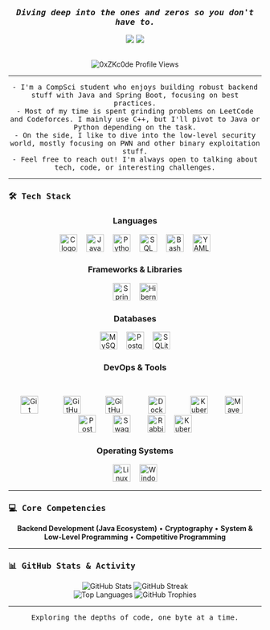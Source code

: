 
<div align="center">
  <h3><em><samp>Diving deep into the ones and zeros so you don't have to.</samp></em></h3>
  
  <a href="https://www.linkedin.com/in/el-haddad-mohamed-959385254/"><img src="https://img.shields.io/badge/-LinkedIn-0A66C2?style=for-the-badge&logo=linkedin&logoColor=white"></a>
  <a href="https://github.com/0xZKc0de"><img src="https://img.shields.io/github/followers/0xZKc0de?label=Follow&style=for-the-badge&logo=github"></a>
  
  <br>

  <img src="https://komarev.com/ghpvc/?username=0xZKc0de&label=Profile%20Views&color=0e75b6&style=flat-square" alt="0xZKc0de Profile Views" /> 
</div>

---

<p align="center">
  <samp>
    - I'm a CompSci student who enjoys building robust backend stuff with Java and Spring Boot, focusing on best practices.<br>
    - Most of my time is spent grinding problems on LeetCode and Codeforces. I mainly use C++, but I'll pivot to Java or Python depending on the task.<br>
    - On the side, I like to dive into the low-level security world, mostly focusing on PWN and other binary exploitation stuff.<br>
    - Feel free to reach out! I'm always open to talking about tech, code, or interesting challenges.
  </samp>
</p>

---

### <samp>🛠️ Tech Stack</samp>

<div align="center">
  
<h3 align="center">Languages</h3>
  <p align="center">
    <img src="https://cdn.jsdelivr.net/gh/devicons/devicon/icons/c/c-original.svg" height="35" alt="C logo" />
    <img width="10" />
    <img src="https://cdn.jsdelivr.net/gh/devicons/devicon/icons/java/java-original.svg" height="35" alt="Java logo" />
    <img width="10" />
    <img src="https://cdn.jsdelivr.net/gh/devicons/devicon/icons/python/python-original.svg" height="35" alt="Python logo" />
    <img width="10" />
    <img src="https://cdn.jsdelivr.net/gh/devicons/devicon@latest/icons/azuresqldatabase/azuresqldatabase-original.svg" height="35" alt="SQL logo" />
    <img width="10" />
    <img src="https://cdn.jsdelivr.net/gh/devicons/devicon/icons/bash/bash-original.svg" height="35" alt="Bash logo" />
    <img width="10" />
    <img src="https://cdn.jsdelivr.net/gh/devicons/devicon/icons/yaml/yaml-plain.svg" height="35" alt="YAML logo" />
  </p>
  
  <h3 align="center">Frameworks & Libraries</h3>
  <p align="center">
    <img src="https://cdn.jsdelivr.net/gh/devicons/devicon/icons/spring/spring-original.svg" height="35" alt="Spring Boot logo" />
    <img width="10" />
    <img src="https://cdn.jsdelivr.net/gh/devicons/devicon/icons/hibernate/hibernate-original.svg" height="35" alt="Hibernate logo" />
  </p>

  <h3 align="center">Databases</h3>
  <p align="center">
    <img src="https://cdn.jsdelivr.net/gh/devicons/devicon/icons/mysql/mysql-original.svg" height="35" alt="MySQL logo" />
    <img width="10" />
    <img src="https://cdn.jsdelivr.net/gh/devicons/devicon/icons/postgresql/postgresql-original.svg" height="35" alt="PostgreSQL logo" />
    <img width="10" />
    <img src="https://cdn.jsdelivr.net/gh/devicons/devicon/icons/sqlite/sqlite-original.svg" height="35" alt="SQLite logo" />
  </p>
  
<h3 align="center">DevOps & Tools</h3>
  <p align="center">
    <img src="https://cdn.jsdelivr.net/gh/devicons/devicon/icons/git/git-original.svg" height="35" alt="Git logo" />
    <img width="10" />
    <img src="https://cdn.jsdelivr.net/gh/devicons/devicon/icons/github/github-original.svg" height="35" alt="GitHub logo" />
    <img width="10" />
    <img src="https://cdn.jsdelivr.net/gh/devicons/devicon/icons/githubactions/githubactions-original.svg" height="35" alt="GitHub Actions logo" />
    <img width="10" />
    <img src="https://cdn.jsdelivr.net/gh/devicons/devicon/icons/docker/docker-original.svg" height="35" alt="Docker logo" />
    <img width="10" />
    <img src="httpsG://cdn.jsdelivr.net/gh/devicons/devicon/icons/kubernetes/kubernetes-plain.svg" height="35" alt="Kubernetes logo" />
    <img width="10" />
    <img src="https://cdn.jsdelivr.net/gh/devicons/devicon/icons/maven/maven-original.svg" height="35" alt="Maven logo" />
    <img width="10" />
    <img src="https://cdn.jsdelivr.net/gh/devicons/devicon/icons/postman/postman-original.svg" height="35" alt="Postman logo" />
    <img width="10" />
    <img src="https://cdn.jsdelivr.net/gh/devicons/devicon/icons/swagger/swagger-original.svg" height="35" alt="Swagger logo" />
    <img width="10" />
    <img src="https://cdn.jsdelivr.net/gh/devicons/devicon/icons/rabbitmq/rabbitmq-original.svg" height="35" alt="RabbitMQ logo" />
    <img width="10" />
    <img src="https://cdn.jsdelivr.net/gh/devicons/devicon/icons/kubernetes/kubernetes-plain.svg" height="35" alt="Kubernetes logo" />
  </p>

  <h3 align="center">Operating Systems</h3>
  <p align="center">
    <img src="https://cdn.jsdelivr.net/gh/devicons/devicon/icons/linux/linux-original.svg" height="35" alt="Linux logo" />
    <img width="10" />
    <img src="https://cdn.jsdelivr.net/gh/devicons/devicon/icons/windows8/windows8-original.svg" height="35" alt="Windows logo" />
  </p>
  
</div>

---

### <samp>💻 Core Competencies</samp>

<div align="center">
  <b>Backend Development (Java Ecosystem)</b> •
  <b>Cryptography </b> •
  <b>System & Low-Level Programming</b> •
  <b>Competitive Programming</b>
</div>

---

### <samp>📊 GitHub Stats & Activity</samp>

<div align="center">
  <img src="https://github-readme-stats.vercel.app/api?username=0xZKc0de&show_icons=true&theme=dark&include_all_commits=true" alt="GitHub Stats">
  <img src="https://github-readme-streak-stats.herokuapp.com/?user=0xZKc0de&theme=dark" alt="GitHub Streak">
  <br>
  <img src="https://github-readme-stats.vercel.app/api/top-langs?username=0xZKc0de&show_icons=true&layout=compact&langs_count=6&theme=dark" alt="Top Languages">
  <img src="https://github-profile-trophy.vercel.app/?username=0xZKc0de&theme=dark" alt="GitHub Trophies">
</div>

---

<p align="center">
  <samp>Exploring the depths of code, one byte at a time.</samp>
</p>
